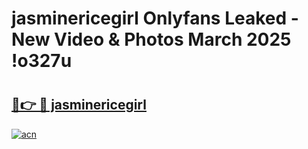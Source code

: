 # jasminericegirl Onlyfans Leaked - New Video & Photos March 2025 !o327u

# <h2><a href="https://wx8ike.iuczelnia.edu.pl?title=jasminericegirl&ref=o327u">🔗👉 🔴 jasminericegirl</a></h2>

[![acn](https://github.com/user-attachments/assets/0f9c940e-d8b0-45ae-aac7-cd30a18b3e1c)](https://wx8ike.iuczelnia.edu.pl?title=jasminericegirl&ref=o327u)

